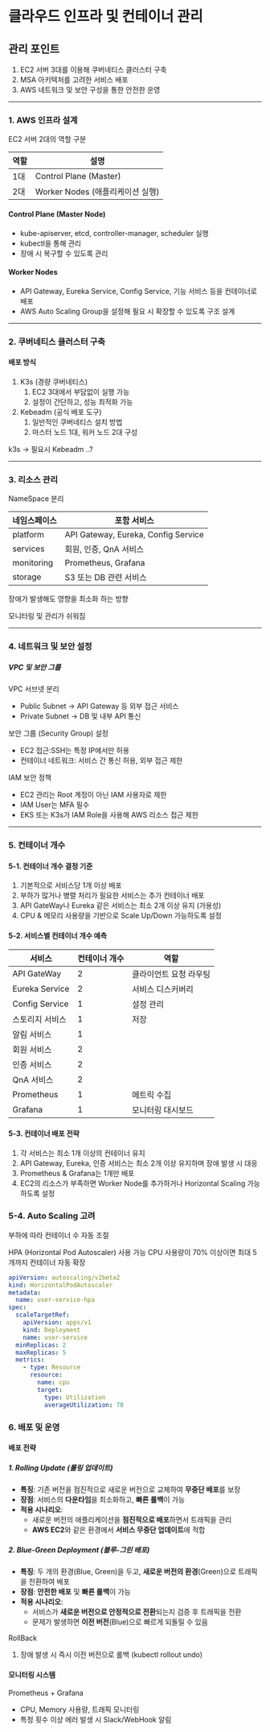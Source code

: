 # 클라우드 인프라 및 컨테이너 관리

## 관리 포인트

1. EC2 서버 3대를 이용해 쿠버네티스 클러스터 구축
2. MSA 아키텍처를 고려한 서비스 배포
3. AWS 네트워크 및 보안 구성을 통한 안전한 운영

---

### 1. AWS 인프라 설계

EC2 서버 2대의 역할 구분


| 역할 | 설명                             |
| ---- | -------------------------------- |
| 1대  | Control Plane (Master)           |
| 2대  | Worker Nodes (애플리케이션 실행) |

#### Control Plane (Master Node)

* kube-apiserver, etcd, controller-manager, scheduler 실행
* kubectl을 통해 관리
* 장애 시 복구할 수 있도록 관리

#### Worker Nodes

* API Gateway, Eureka Service, Config Service, 기능 서비스 등을 컨테이너로 배포
* AWS Auto Scaling Group을 설정해 필요 시 확장할 수 있도록 구조 설계

---

### 2. 쿠버네티스 클러스터 구축

#### 배포 방식

1. K3s (경량 쿠버네티스)
   1. EC2 3대에서 부담없이 실행 가능
   2. 설정이 간단하고, 성능 최적화 가능
2. Kebeadm (공식 배포 도구)
   1. 일반적인 쿠버네티스 설치 방법
   2. 마스터 노드 1대, 워커 노드 2대 구성

k3s -> 필요시 Kebeadm ..?

---

### 3. 리소스 관리

NameSpace 분리


| 네임스페이스 | 포함 서비스                         |
| ------------ | ----------------------------------- |
| platform     | API Gateway, Eureka, Config Service |
| services     | 회원, 인증, QnA 서비스              |
| monitoring   | Prometheus, Grafana                 |
| storage      | S3 또는 DB 관련 서비스              |

장애가 발생해도 영향을 최소화 하는 방향

모니터링 및 관리가 쉬워짐

---

### 4. 네트워크 및 보안 설정

##### VPC 및 보안 그룹

VPC 서브넷 분리

* Public Subnet -> API Gateway 등 외부 접근 서비스
* Private Subnet -> DB 및 내부 API 통신

보안 그룹 (Security Group) 설정

- EC2 접근:SSH는 특정 IP에서만 허용
- 컨테이너 네트워크: 서비스 간 통신 허용, 외부 접근 제한

IAM 보안 정책

- EC2 관리는 Root 계정이 아닌 IAM 사용자로 제한
- IAM User는 MFA 필수
- EKS 또는 K3s가 IAM Role을 사용해 AWS 리소스 접근 제한

---

### 5. 컨테이너 개수

#### 5-1. 컨테이너 개수 결정 기준

1. 기본적으로 서비스당 1개 이상 배포
2. 부하가 많거나 병렬 처리가 필요한 서비스는 추가 컨테이너 배포
3. API GateWay나 Eureka 같은 서비스는 최소 2개 이상 유지 (가용성)
4. CPU & 메모리 사용량을 기반으로 Scale Up/Down 가능하도록 설정

#### 5-2. 서비스별 컨테이너 개수 예측


| 서비스          | 컨테이너 개수 | 역할                   |
| --------------- | ------------- | ---------------------- |
| API GateWay     | 2             | 클라이언트 요청 라우팅 |
| Eureka Service  | 2             | 서비스 디스커버리      |
| Config Service  | 1             | 설정 관리              |
| 스토리지 서비스 | 1             | 저장                   |
| 알림 서비스     | 1             |                        |
| 회원 서비스     | 2             |                        |
| 인증 서비스     | 2             |                        |
| QnA 서비스      | 2             |                        |
| Prometheus      | 1             | 메트릭 수집            |
| Grafana         | 1             | 모니터링 대시보드      |

#### 5-3. 컨테이너 배포 전략

1. 각 서비스는 최소 1개 이상의 컨테이너 유지
2. API Gateway, Eureka, 인증 서비스는 최소 2개 이상 유지하며 장애 발생 시 대응
3. Prometheus & Grafana는 1개만 배포
4. EC2의 리소스가 부족하면 Worker Node를 추가하거나 Horizontal Scaling 가능하도록 설정

### 5-4. Auto Scaling 고려

부하에 따라 컨테이너 수 자동 조절

HPA (Horizontal Pod Autoscaler) 사용 가능
CPU 사용량이 70% 이상이면 최대 5개까지 컨테이너 자동 확장

```yaml
apiVersion: autoscaling/v2beta2
kind: HorizontalPodAutoscaler
metadata:
  name: user-service-hpa
spec:
  scaleTargetRef:
    apiVersion: apps/v1
    kind: Deployment
    name: user-service
  minReplicas: 2
  maxReplicas: 5
  metrics:
    - type: Resource
      resource:
        name: cpu
        target:
          type: Utilization
          averageUtilization: 70

```

### 6. 배포 및 운영

#### 배포 전략

##### 1. **Rolling Update (롤링 업데이트)**

- **특징**: 기존 버전을 점진적으로 새로운 버전으로 교체하여 **무중단 배포**를 보장
- **장점**: 서비스의 **다운타임**을 최소화하고, **빠른 롤백**이 가능
- **적용 시나리오**:
  - 새로운 버전의 애플리케이션을 **점진적으로 배포**하면서 트래픽을 관리
  - **AWS EC2**와 같은 환경에서 **서비스 무중단 업데이트**에 적합

##### 2. **Blue-Green Deployment (블루-그린 배포)**

- **특징**: 두 개의 환경(Blue, Green)을 두고, **새로운 버전의 환경**(Green)으로 트래픽을 전환하여 배포
- **장점**: **안전한 배포** 및 **빠른 롤백**이 가능
- **적용 시나리오**:
  - 서비스가 **새로운 버전으로 안정적으로 전환**되는지 검증 후 트래픽을 전환
  - 문제가 발생하면 **이전 버전**(Blue)으로 빠르게 되돌릴 수 있음

RollBack

1. 장애 발생 시 즉시 이전 버전으로 롤백 (kubectl rollout undo)


#### 모니터링 시스템

Prometheus + Grafana

- CPU, Memory 사용량, 트래픽 모니터링
- 특정 횟수 이상 에러 발생 시 Slack/WebHook 알림
